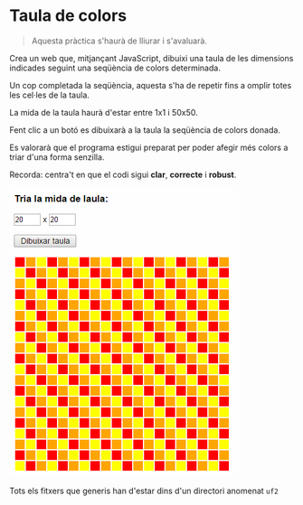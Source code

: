 Taula de colors
===================
> Aquesta pràctica s'haurà de lliurar i s'avaluarà.

Crea un web que, mitjançant JavaScript, dibuixi una taula de les dimensions indicades seguint una seqüència de colors determinada.

Un cop completada la seqüència, aquesta s'ha de repetir fins a omplir totes les cel·les de la taula.

La mida de la taula haurà d'estar entre 1x1 i 50x50.

Fent clic a un botó es dibuixarà a la taula la seqüència de colors donada.

Es valorarà que el programa estigui preparat per poder afegir més colors a triar d'una forma senzilla.

Recorda: centra't en que el codi sigui **clar**, **correcte** i **robust**.

![Imatge d'exemple](img/TaulaDeColors-v2.png)

Tots els fitxers que generis han d'estar dins d'un directori anomenat `uf2`